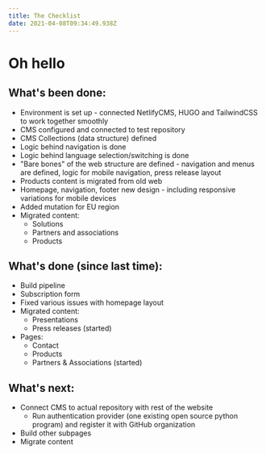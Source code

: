 ```yaml
---
title: The Checklist
date: 2021-04-08T09:34:49.938Z
---
```

# Oh hello

## What's been done:
- Environment is set up - connected NetlifyCMS, HUGO and TailwindCSS to work together smoothly
- CMS configured and connected to test repository
- CMS Collections (data structure) defined
- Logic behind navigation is done
- Logic behind language selection/switching is done
- "Bare bones" of the web structure are defined - navigation and menus are defined, logic for mobile navigation, press release layout
- Products content is migrated from old web
- Homepage, navigation, footer new design - including responsive variations for mobile devices
- Added mutation for EU region
- Migrated content:
  * Solutions
  * Partners and associations
  * Products

## What's done (since last time):
- Build pipeline
- Subscription form
- Fixed various issues with homepage layout
- Migrated content:
  * Presentations
  * Press releases (started)
- Pages:
  * Contact
  * Products
  * Partners & Associations (started)

## What's next:
- Connect CMS to actual repository with rest of the website
    - Run authentication provider (one existing open source python program) and register it with GitHub organization
- Build other subpages
- Migrate content